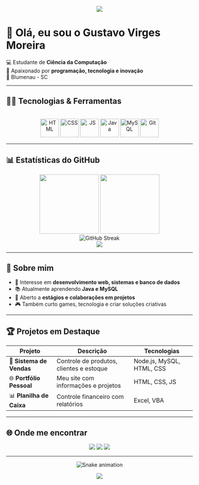 <!-- Banner animado -->
<p align="center">
<img src="https://capsule-render.vercel.app/api?type=waving&color=0:6a11cb,100:2575fc&height=200&section=header&text=Gustavo%20Virges%20Moreira&fontSize=35&fontColor=fff&animation=fadeIn&fontAlignY=35"/>
</p>

# 👋 Olá, eu sou o **Gustavo Virges Moreira**

💻 Estudante de **Ciência da Computação**  
🚀 Apaixonado por **programação, tecnologia e inovação**  
📍 Blumenau - SC  

---

## 🧑‍💻 Tecnologias & Ferramentas  

<div align="center"><br>
<img alt="HTML" height="50" width="50" src="https://cdn.jsdelivr.net/gh/devicons/devicon/icons/html5/html5-original.svg">
<img alt="CSS" height="50" width="50" src="https://cdn.jsdelivr.net/gh/devicons/devicon/icons/css3/css3-original.svg">
<img alt="JS" height="50" width="50" src="https://cdn.jsdelivr.net/gh/devicons/devicon/icons/javascript/javascript-original.svg">
<img alt="Java" height="50" width="50" src="https://cdn.jsdelivr.net/gh/devicons/devicon/icons/java/java-original.svg">
<img alt="MySQL" height="50" width="50" src="https://cdn.jsdelivr.net/gh/devicons/devicon/icons/mysql/mysql-original.svg">
<img alt="Git" height="50" width="50" src="https://cdn.jsdelivr.net/gh/devicons/devicon/icons/git/git-original.svg">
</div>

---

## 📊 Estatísticas do GitHub  

<div align="center">
  <img height="160em" src="https://github-readme-stats.vercel.app/api?username=GustavoVirges&show_icons=true&theme=radical&hide_border=true"/>
  <img height="160em" src="https://github-readme-stats.vercel.app/api/top-langs/?username=GustavoVirges&layout=compact&langs_count=8&theme=radical&hide_border=true"/>
</div>  

<div align="center">
  <img src="https://github-readme-streak-stats.herokuapp.com?user=GustavoVirges&theme=radical&hide_border=true" alt="GitHub Streak"/>
</div>  

<div align="center">
  <img src="https://github-profile-trophy.vercel.app/?username=GustavoVirges&theme=radical&no-frame=true&row=1&column=6" />
</div>  

---

## 🚀 Sobre mim  

- 🎯 Interesse em **desenvolvimento web, sistemas e banco de dados**  
- 📚 Atualmente aprendendo **Java e MySQL**  
- 🤝 Aberto a **estágios e colaborações em projetos**  
- 🎮 Também curto games, tecnologia e criar soluções criativas  

---

## 🏆 Projetos em Destaque  

| Projeto | Descrição | Tecnologias |
|---------|-----------|-------------|
| 🛒 **Sistema de Vendas** | Controle de produtos, clientes e estoque | Node.js, MySQL, HTML, CSS |
| 🌐 **Portfólio Pessoal** | Meu site com informações e projetos | HTML, CSS, JS |
| 📊 **Planilha de Caixa** | Controle financeiro com relatórios | Excel, VBA |

---

## 🌐 Onde me encontrar  

<div align="center"> 
<a href="mailto:virges.gustavo@gmail.com"><img src="https://img.shields.io/badge/-Gmail-D14836?style=for-the-badge&logo=gmail&logoColor=white"></a>
<a href="https://www.linkedin.com/in/gustavovirges" target="_blank"><img src="https://img.shields.io/badge/-LinkedIn-%230077B5?style=for-the-badge&logo=linkedin&logoColor=white"></a>
<a href="https://www.instagram.com/gustavo_virges" target="_blank"><img src="https://img.shields.io/badge/-Instagram-%23E4405F?style=for-the-badge&logo=instagram&logoColor=white"></a>
</div>  

---

<!-- Snake Animation -->
<p align="center">
  <img src="https://raw.githubusercontent.com/GustavoVirges/GustavoVirges/output/github-contribution-grid-snake.svg" alt="Snake animation"/>
</p>

<!-- Footer animado -->
<p align="center">
<img src="https://capsule-render.vercel.app/api?type=waving&color=0:2575fc,100:6a11cb&height=120&section=footer"/>
</p>
